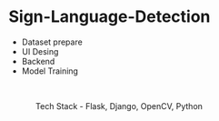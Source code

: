 # Sign-Language-Detection

<ul>
<li> Dataset prepare </li>
<li> UI Desing </li>
<li> Backend </li>
<li> Model Training </li>
<ul>

<br>

<p>
Tech Stack - Flask, Django, OpenCV, Python
</p>
